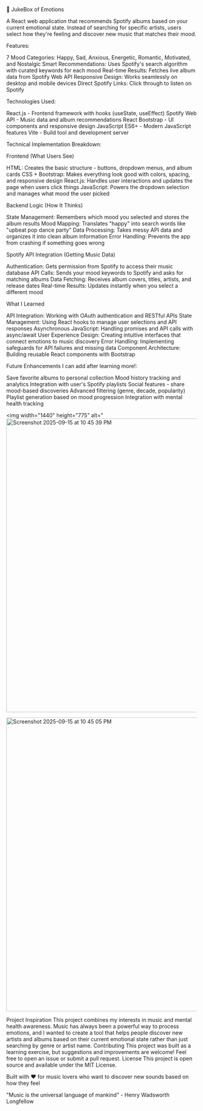 🎵 JukeBox of Emotions

A React web application that recommends Spotify albums based on your current emotional state. Instead of searching for specific artists, users select how they're feeling and discover new music that matches their mood.

Features:

7 Mood Categories: Happy, Sad, Anxious, Energetic, Romantic, Motivated, and Nostalgic
Smart Recommendations: Uses Spotify's search algorithm with curated keywords for each mood
Real-time Results: Fetches live album data from Spotify Web API
Responsive Design: Works seamlessly on desktop and mobile devices
Direct Spotify Links: Click through to listen on Spotify

Technologies Used:

React.js - Frontend framework with hooks (useState, useEffect)
Spotify Web API - Music data and album recommendations
React Bootstrap - UI components and responsive design
JavaScript ES6+ - Modern JavaScript features
Vite - Build tool and development server

 Technical Implementation Breakdown:

 Frontend (What Users See)

HTML: Creates the basic structure - buttons, dropdown menus, and album cards
CSS + Bootstrap: Makes everything look good with colors, spacing, and responsive design
React.js: Handles user interactions and updates the page when users click things
JavaScript: Powers the dropdown selection and manages what mood the user picked

 Backend Logic (How It Thinks)

State Management: Remembers which mood you selected and stores the album results
Mood Mapping: Translates "happy" into search words like "upbeat pop dance party"
Data Processing: Takes messy API data and organizes it into clean album information
Error Handling: Prevents the app from crashing if something goes wrong

 Spotify API Integration (Getting Music Data)

Authentication: Gets permission from Spotify to access their music database
API Calls: Sends your mood keywords to Spotify and asks for matching albums
Data Fetching: Receives album covers, titles, artists, and release dates
Real-time Results: Updates instantly when you select a different mood

 What I Learned

API Integration: Working with OAuth authentication and RESTful APIs
State Management: Using React hooks to manage user selections and API responses
Asynchronous JavaScript: Handling promises and API calls with async/await
User Experience Design: Creating intuitive interfaces that connect emotions to music discovery
Error Handling: Implementing safeguards for API failures and missing data
Component Architecture: Building reusable React components with Bootstrap

 Future Enhancements I can add after learning more!:

 Save favorite albums to personal collection
 Mood history tracking and analytics
 Integration with user's Spotify playlists
 Social features - share mood-based discoveries
 Advanced filtering (genre, decade, popularity)
 Playlist generation based on mood progression
 Integration with mental health tracking 

<img width="1440" height="775" alt="<img width="1440" height="775" alt="Screenshot 2025-09-15 at 10 45 39 PM" src="https://github.com/user-attachments/assets/15dcd25d-51b4-4e85-be27-f8f04476ac15" />

<img width="1440" height="775" alt="Screenshot 2025-09-15 at 10 45 05 PM" src="https://github.com/user-attachments/assets/24190ce9-3912-4875-9550-f713277c9e01" />


Project Inspiration
This project combines my interests in music and mental health awareness. Music has always been a powerful way to process emotions, and I wanted to create a tool that helps people discover new artists and albums based on their current emotional state rather than just searching by genre or artist name.
Contributing
This project was built as a learning exercise, but suggestions and improvements are welcome! Feel free to open an issue or submit a pull request.
License
This project is open source and available under the MIT License.

Built with ❤️ for music lovers who want to discover new sounds based on how they feel

"Music is the universal language of mankind" - Henry Wadsworth Longfellow
